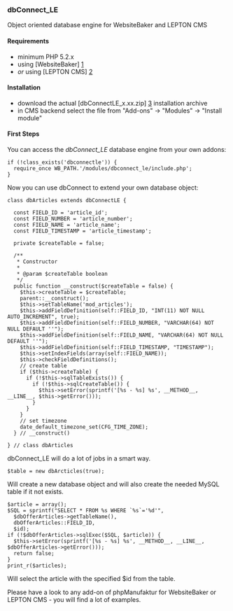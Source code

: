 ### dbConnect_LE

Object oriented database engine for WebsiteBaker and LEPTON CMS

#### Requirements

* minimum PHP 5.2.x
* using [WebsiteBaker] [1]
* _or_ using [LEPTON CMS] [2]

#### Installation

* download the actual [dbConnectLE_x.xx.zip] [3] installation archive
* in CMS backend select the file from "Add-ons" -> "Modules" -> "Install module"

#### First Steps

You can access the *dbConnect_LE* database engine from your own addons:

    if (!class_exists('dbconnectle')) {
      require_once WB_PATH.'/modules/dbconnect_le/include.php';
    }

Now you can use dbConnect to extend your own database object:

    class dbArticles extends dbConnectLE {    
      
      const FIELD_ID = 'article_id';
      const FIELD_NUMBER = 'article_number';
      const FIELD_NAME = 'article_name';
      const FIELD_TIMESTAMP = 'article_timestamp';
    
      private $createTable = false;
    
      /**
       * Constructor
       *
       * @param $createTable boolean
       */
      public function __construct($createTable = false) {
        $this->createTable = $createTable;
        parent::__construct();
        $this->setTableName('mod_articles');
        $this->addFieldDefinition(self::FIELD_ID, "INT(11) NOT NULL AUTO_INCREMENT", true);
        $this->addFieldDefinition(self::FIELD_NUMBER, "VARCHAR(64) NOT NULL DEFAULT ''");
        $this->addFieldDefinition(self::FIELD_NAME, "VARCHAR(64) NOT NULL DEFAULT ''");
        $this->addFieldDefinition(self::FIELD_TIMESTAMP, "TIMESTAMP");
        $this->setIndexFields(array(self::FIELD_NAME));
        $this->checkFieldDefinitions();
        // create table
        if ($this->createTable) {
          if (!$this->sqlTableExists()) {
            if (!$this->sqlCreateTable()) {
              $this->setError(sprintf('[%s - %s] %s', __METHOD__, __LINE__, $this->getError()));
            }
          }
        }
        // set timezone
        date_default_timezone_set(CFG_TIME_ZONE);
      } // __construct()
    
    } // class dbArticles

dbConnect_LE will do a lot of jobs in a smart way.

    $table = new dbArcticles(true);
    
Will create a new database object and will also create the needed MySQL table if it not exists.

    $article = array();
    $SQL = sprintf("SELECT * FROM %s WHERE `%s`='%d'",
      $dbOfferArticles->getTableName(),
      dbOfferArticles::FIELD_ID,
      $id);
    if (!$dbOfferArticles->sqlExec($SQL, $article)) {
      $this->setError(sprintf('[%s - %s] %s', __METHOD__, __LINE__, $dbOfferArticles->getError()));
      return false;
    }
    print_r($articles);
    
Will select the article with the specified $id from the table.

Please have a look to any add-on of phpManufaktur for WebsiteBaker or LEPTON CMS - you will find a lot of examples.          

[1]: http://websitebaker2.org "WebsiteBaker Content Management System"
[2]: http://lepton-cms.org "LEPTON CMS"
[3]: https://github.com/phpManufaktur/dbConnect_LE/downloads
